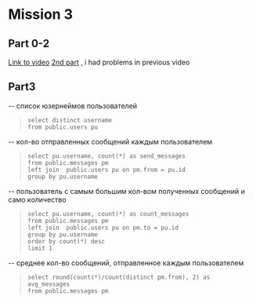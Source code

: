 # Mission 3

## Part 0-2

[Link to video](https://disk.yandex.ru/d/-HoYzIdLXi5f8A)
[2nd part](https://disk.yandex.ru/i/xNlw1_OjiprdpQ) , i had  problems in previous video

## Part3

-- список юзернеймов пользователей
>`select distinct username` <br>
>`from public.users pu`

-- кол-во отправленных сообщений каждым пользователем
>`select pu.username, count(*) as send_messages`<br>
>`from public.messages pm`<br>
>`left join  public.users pu on pm.from = pu.id`<br>
>`group by pu.username`

-- пользователь с самым большим кол-вом полученных сообщений и само количество
>`select pu.username, count(*) as count_messages`<br> 
>`from public.messages pm`<br>
>`left join  public.users pu on pm.to = pu.id`<br>
>`group by pu.username`<br>
>`order by count(*) desc`<br>
>`limit 1`

-- среднее кол-во сообщений, отправленное каждым пользователем
>`select round(count(*)/count(distinct pm.from), 2) as avg_messages`<br>
>`from public.messages pm`
